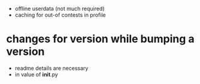 - offline userdata (not much required)
- caching for out-of contests in profile


# changes for version while bumping a version
- readme details are necessary
- in value of __init__.py
